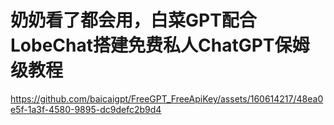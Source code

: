 # 奶奶看了都会用，白菜GPT配合LobeChat搭建免费私人ChatGPT保姆级教程
https://github.com/baicaigpt/FreeGPT_FreeApiKey/assets/160614217/48ea0e5f-1a3f-4580-9895-dc9defc2b9d4